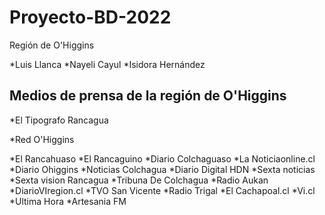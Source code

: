 # Proyecto-BD-2022
Región de O'Higgins


*Luis Llanca
*Nayeli Cayul
*Isidora Hernández

## Medios de prensa de la región de O'Higgins


*El Tipografo Rancagua

*Red O'Higgins

*El Rancahuaso
*El Rancaguino
*Diario Colchaguaso
*La Noticiaonline.cl
*Diario Ohiggins
*Noticias Colchagua
*Diario Digital HDN
*Sexta noticias
*Sexta vision Rancagua
*Tribuna De Colchagua
*Radio Aukan
*DiarioVIregion.cl
*TVO San Vicente
*Radio Trigal
*El Cachapoal.cl
*Vi.cl
*Ultima Hora
*Artesania FM
